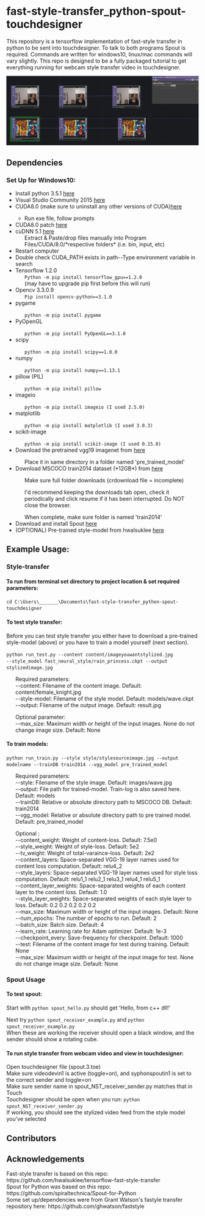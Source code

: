 # fast-style-transfer_python-spout-touchdesigner
This repository is a tensorflow implementation of fast-style transfer in python to be sent into touchdesigner. To talk to both programs Spout is required. Commands are written for windows10, linux/mac commands will vary slightly. This repo is designed to be a fully packaged tutorial to get everything running for webcam style transfer video in touchdesigner.<br>

![alt text](https://github.com/scharnk/fast-style-transfer_python-spout-touchdesigner/blob/master/styled_images/proof.png)<br>

<h2>Dependencies</h2>
<h3>Set Up for Windows10:</h3>

<ul>
  <li>Install python 3.5.1 <a href="https://www.python.org/downloads/release/python-351/" rel="nofollow">here</a></li>
  <li>Visual Studio Community 2015 <a href="https://go.microsoft.com/fwlink/?LinkId=532606&clcid=0x409" rel="nofollow">here</a>
  <li>CUDA8.0 (make sure to uninstall any other versions of CUDA)<a href="https://developer.nvidia.com/cuda-80-ga2-download-archive" rel="nofollow">here</a></li>
    <ul>
      <li>Run exe file, follow prompts</li>
    </ul>
  <li>CUDA8.0 patch <a href="https://developer.nvidia.com/cuda-80-ga2-download-archive" rel="nofollow">here</a></li>
  <li>cuDNN 5.1 <a href="https://developer.nvidia.com/rdp/cudnn-archive" rel="nofollow">here</a>
    <ul>Extract & Paste/drop files manually into Program Files/CUDA/8.0/*respective folders* (i.e. bin, input, etc)</ul>
  </li>
  <li>Restart computer</li>
  <li>Double check CUDA_PATH exists in path--Type environment variable in search</li>
  <li>Tensorflow 1.2.0
    <ul><code>Python -m pip install tensorflow_gpu==1.2.0</code></ul>
    <ul>(may have to upgrade pip first before this will run)</ul>
  </li>
  <li>Opencv 3.3.0.9
    <ul><code>Pip install opencv-python==3.1.0</code></ul>
  </li>
  <li>pygame</li>
    <ul><code>python -m pip install pygame</code></ul>
  <li>PyOpenGL</li>
    <ul><code>python -m pip install PyOpenGL==3.1.0</code></ul>
  <li>scipy</li> 
    <ul><code>python -m pip install scipy==1.0.0</code></ul>
  <li>numpy</li> 
    <ul><code>python -m pip install numpy==1.13.1</code></ul>
  <li>pillow (PIL)</li> 
    <ul><code>python -m pip install pillow</code></ul>
  <li>imageio</li> 
    <ul><code>python -m pip install imageio (I used 2.5.0)</code></ul>
  <li>matplotlib</li> 
    <ul><code>python -m pip install matplotlib (I used 3.0.3)</code></ul>
  <li>scikit-image</li>
    <ul><code>python -m pip install scikit-image (I used 0.15.0)</code></ul>
  <li>Download the pretrained vgg19 imagenet from <a href="http://www.vlfeat.org/matconvnet/models/imagenet-vgg-verydeep-19.mat">here</a></li>
    <ul>Place it in same directory in a folder named 'pre_trained_model'</ul>
  <li>Download MSCOCO train2014 dataset (*12GB*) from <a href="http://msvocds.blob.core.windows.net/coco2014/train2014.zip">here</a></li>
    <ul>Make sure full folder downloads (crdownload file = incomplete)</ul>
    <ul>I'd recommend keeping the downloads tab open, check it periodically and click resume if it has been interrupted. Do NOT close the browser.</ul>
    <ul>When complete, make sure folder is named 'train2014'</ul>
  <li>Download and install Spout <a href="http://spout.zeal.co/">here</a></li>
  <li>(OPTIONAL) Pre-trained style-model from hwalsuklee <a href="https://mega.nz/#F!VEAm1CDD!ILTR1TA5zFJ_Cp9I5DRofg">here</a></li>
</ul>

<h2>Example Usage:</h2>
<h3>Style-transfer</h3>
<h4>To run from terminal set directory to project location & set required parameters: </h4>
<code>cd C:\Users\_______\Documents\fast-style-transfer_python-spout-touchdesigner</code>

<h4>To test style transfer:</h4>
Before you can test style transfer you either have to download a pre-trained style-model (above) or you have to train a model yourself (next section).<br>

<code>python run_test.py --content content/imageyouwantstylized.jpg --style_model fast_neural_style/rain_princess.ckpt --output stylizedimage.jpg</code><br>

<ul>Required parameters:<br>
--content: Filename of the content image. Default: content/female_knight.jpg <br>
--style-model: Filename of the style model. Default: models/wave.ckpt <br>
--output: Filename of the output image. Default: result.jpg<br></ul>
<ul>Optional parameter:<br>
--max_size: Maximum width or height of the input images. None do not change image size. Default: None<br></ul>

<h4>To train models:</h4>
<code>python run_train.py --style style/stylesourceimage.jpg --output modelname --trainDB train2014 --vgg_model pre_trained_model</code>

<ul>Required parameters:<br>
--style: Filename of the style image. Default: images/wave.jpg<br>
--output: File path for trained-model. Train-log is also saved here. Default: models<br>
--trainDB: Relative or absolute directory path to MSCOCO DB. Default: train2014<br>
--vgg_model: Relative or absolute directory path to pre trained model. Default: pre_trained_model<br></ul>

<ul>Optional :<br>
--content_weight: Weight of content-loss. Default: 7.5e0<br>
--style_weight: Weight of style-loss. Default: 5e2<br>
--tv_weight: Weight of total-varaince-loss. Default: 2e2<br>
--content_layers: Space-separated VGG-19 layer names used for content loss computation. Default: relu4_2<br>
--style_layers: Space-separated VGG-19 layer names used for style loss computation. Default: relu1_1 relu2_1 relu3_1 relu4_1 relu5_1<br>
--content_layer_weights: Space-separated weights of each content layer to the content loss. Default: 1.0<br>
--style_layer_weights: Space-separated weights of each style layer to loss. Default: 0.2 0.2 0.2 0.2 0.2<br>
--max_size: Maximum width or height of the input images. Default: None<br>
--num_epochs: The number of epochs to run. Default: 2<br>
--batch_size: Batch size. Default: 4<br>
--learn_rate: Learning rate for Adam optimizer. Default: 1e-3<br>
--checkpoint_every: Save-frequency for checkpoint. Default: 1000<br>
--test: Filename of the content image for test during training. Default: None<br>
--max_size: Maximum width or height of the input image for test. None do not change image size. Default: None<br></ul>

  <!-- <li><code></code></li>
  <li><code></code></li>
</ul>
<code></code><code></code> -->
<h3>Spout Usage</h3>
<h4>To test spout:</h4>
Start with <code>python spout_hello.py</code> should get 'Hello, from c++ dll!'<br>

Next try <code>python spout_receiver_example.py</code> and <code>python spout_receiver_example.py</code><br>
When these are working the receiver should open a black window, and the sender should show a rotating cube.<br>

<h4>To run style transfer from webcam video and view in touchdesigner:</h4>
Open touchdesigner file (spout.3.toe)<br>
Make sure videodevin1 is active (toggle=on), and syphonspoutin1 is set to the correct sender and toggle=on<br>
Make sure sender name in spout_NST_receiver_sender.py matches that in Touch<br>
Touchdesigner should be open when you run: <code>python spout_NST_receiver_sender.py</code><br>
If working, you should see the stylized video feed from the style model you've selected<br>

<h2>Contributors</h2>

<h2>Acknowledgements</h2>
Fast-style transfer is based on this repo: https://github.com/hwalsuklee/tensorflow-fast-style-transfer <br>
Spout for Python was based on this repo: https://github.com/spiraltechnica/Spout-for-Python <br>
Some set up/dependencies were from Grant Watson's fastyle transfer repository here: https://github.com/ghwatson/faststyle <br>
